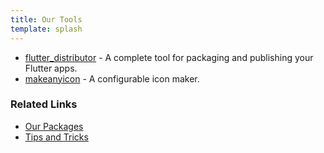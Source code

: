 ```yaml
---
title: Our Tools
template: splash
---
```


- [flutter_distributor](https://github.com/leanflutter/flutter_distributor) - A complete tool for packaging and publishing your Flutter apps. 
- [makeanyicon](https://github.com/leanflutter/makeanyicon) - A configurable icon maker. 

### Related Links

- [Our Packages](/our-packages/)
- [Tips and Tricks](/tips-and-tricks/)